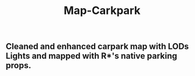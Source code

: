 <div align='center'><h1>Map-Carkpark</h3></div><br>

## Cleaned and enhanced carpark map with LODs Lights and mapped with R*'s native parking props.
